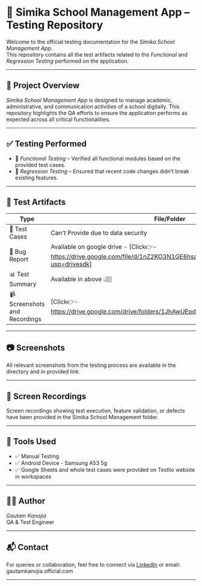 # 📘 Simika School Management App – Testing Repository

Welcome to the official testing documentation for the *Simika School Management App*.  
This repository contains all the test artifacts related to the *Functional* and *Regression Testing* performed on the application.

---

## 📌 Project Overview

*Simika School Management App* is designed to manage academic, administrative, and communication activities of a school digitally. This repository highlights the QA efforts to ensure the application performs as expected across all critical functionalities.

---

## ✅ Testing Performed

- 🔹 *Functional Testing* – Verified all functional modules based on the provided test cases.
- 🔹 *Regression Testing* – Ensured that recent code changes didn’t break existing features.

---

## 🧪 Test Artifacts

| Type | File/Folder |
|------|-------------|
| 📄 Test Cases | Can't Provide due to data security |
| 🐞 Bug Report | Available on google drive - [Click👉-https://drive.google.com/file/d/1nZ2KO3N1GE6hsaTgs-nrXu1OW_R_and9/view?usp=drivesdk] |
| 📊 Test Summary | Available in above 👆🏽 |
| 📹 Screenshots and Recordings | [Click👉- https://drive.google.com/drive/folders/1JhAwUEpd97ZqHe5xQp85J2X4I5zbbUNF]|

---

## 📷 Screenshots

All relevant screenshots from the testing process are available in the  directory and in provided link.

---

## 🎥 Screen Recordings

Screen recordings showing test execution, feature validation, or defects have been provided in the Simika School Management folder.

---

## 🔧 Tools Used

- ✅ Manual Testing
- ✅ Android Device - Samsung A53 5g
- ✅ Google Sheets and whole test cases were provided on Testlio website in workspaces
---

## 👨‍💻 Author

*Gautam Kanojia*  
QA & Test Engineer

---

## 📬 Contact

For queries or collaboration, feel free to connect via [LinkedIn](https://www.linkedin.com/in/gautam-kanojia-gkofficial?utm_source=share&utm_campaign=share_via&utm_content=profile&utm_medium=android_app) or email: gautamkanojia.official.com

---
